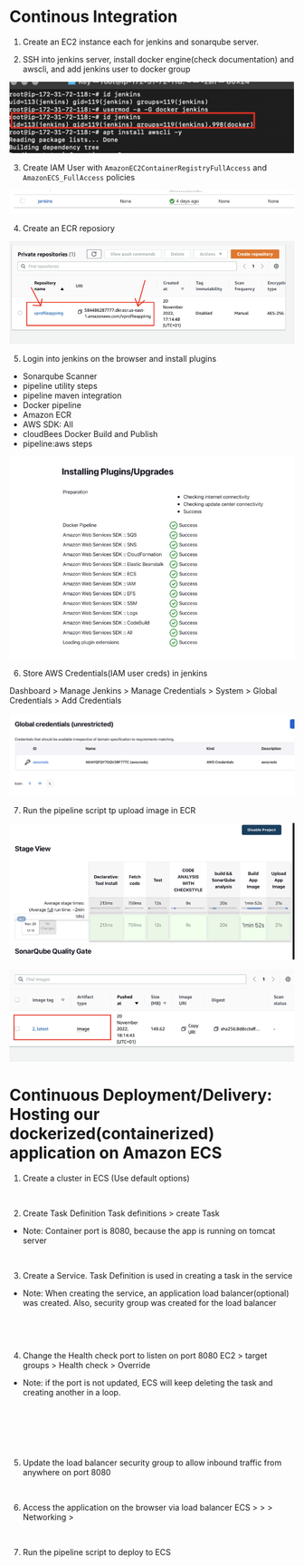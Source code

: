 # Continous Integration

1. Create an EC2 instance each for jenkins and sonarqube server.

2. SSH into jenkins server, install docker engine(check documentation) and awscli, and add jenkins user to docker group

![](./img/d1.png)

3. Create IAM User with `AmazonEC2ContainerRegistryFullAccess` and `AmazonECS_FullAccess` policies

![](./img/d2.png)

4. Create an ECR reposiory

![](./img/d3.png)

5. Login into jenkins on the browser and install plugins
* Sonarqube Scanner
* pipeline utility steps
* pipeline maven integration
* Docker pipeline
* Amazon ECR
* AWS SDK: All
* cloudBees Docker Build and Publish
* pipeline:aws steps

![](./img/d4.png)

6. Store AWS Credentials(IAM user creds) in jenkins

Dashboard > Manage Jenkins > Manage Credentials > System > Global Credentials > Add Credentials

![](./img/d5.png)

7. Run the pipeline script tp upload image in ECR

![](./img/d6.png)

![](./img/d7.png)

# Continuous Deployment/Delivery: Hosting our dockerized(containerized) application on Amazon ECS

1. Create a cluster in ECS (Use default options)

![]()

2. Create Task Definition
Task definitions > create Task
  * Note: Container port is 8080, because the app is running on tomcat server

![]()

3. Create a Service. Task Definition is used in creating a task in the service
  * Note: When creating the service, an application load balancer(optional) was created. Also, security group was created for the load balancer

![]()

![]()

4. Change the Health check port to listen on port 8080
EC2 > target groups > Health check > Override
  * Note: if the port is not updated, ECS will keep deleting the task and creating another in a loop.

![]()

![]()

![]()

5. Update the load balancer security group to allow inbound traffic from anywhere on port 8080

![]()

6. Access the application on the browser via load balancer
ECS > <your-cluster> > <your-service> > Networking > <ELB-DNS-name>

![]()

7. Run the pipeline script to deploy to ECS
![]()

![]()